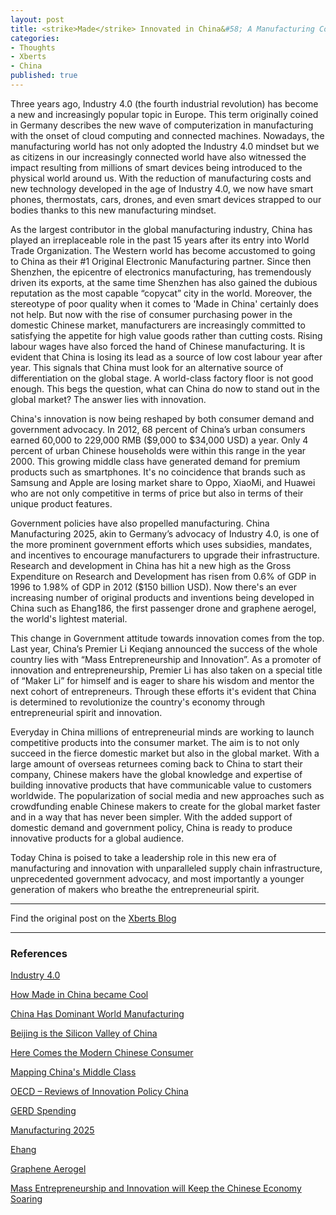 ```yaml
---
layout: post
title: <strike>Made</strike> Innovated in China&#58; A Manufacturing Country in a New Era
categories:
- Thoughts
- Xberts
- China
published: true
---
```


Three years ago, Industry 4.0 (the fourth industrial revolution) has become a new and increasingly popular topic in Europe. This term originally coined in Germany describes the new wave of computerization in manufacturing with the onset of cloud computing and connected machines. Nowadays, the manufacturing world has not only adopted the Industry 4.0 mindset but we as citizens in our increasingly connected world have also witnessed the impact resulting from millions of smart devices being introduced to the physical world around us. With the reduction of manufacturing costs and new technology developed in the age of Industry 4.0, we now have smart phones, thermostats, cars, drones, and even smart devices strapped to our bodies thanks to this new manufacturing mindset.

As the largest contributor in the global manufacturing industry, China has played an irreplaceable role in the past 15 years after its entry into World Trade Organization. The Western world has become accustomed to going to China as their #1 Original Electronic Manufacturing partner. Since then Shenzhen, the epicentre of electronics manufacturing, has tremendously driven its exports, at the same time Shenzhen has also gained the dubious reputation as the most capable “copycat” city in the world. Moreover, the stereotype of poor quality when it comes to 'Made in China' certainly does not help. But now with the rise of consumer purchasing power in the domestic Chinese market, manufacturers are increasingly committed to satisfying the appetite for high value goods rather than cutting costs. Rising labour wages have also forced the hand of Chinese manufacturing. It is evident that China is losing its lead as a source of low cost labour year after year. This signals that China must look for an alternative source of differentiation on the global stage. A world-class factory floor is not good enough. This begs the question, what can China do now to stand out in the global market? The answer lies with innovation.

China's innovation is now being reshaped by both consumer demand and government advocacy. In 2012, 68 percent of China’s urban consumers earned 60,000 to 229,000 RMB ($9,000 to $34,000 USD) a year. Only 4 percent of urban Chinese households were within this range in the year 2000. This growing middle class have generated demand for premium products such as smartphones. It's no coincidence that brands such as Samsung and Apple are losing market share to Oppo, XiaoMi, and Huawei who are not only competitive in terms of price but also in terms of their unique product features.

Government policies have also propelled manufacturing. China Manufacturing 2025, akin to Germany’s advocacy of Industry 4.0, is one of the more prominent government efforts which uses subsidies, mandates, and incentives to encourage manufacturers to upgrade their infrastructure. Research and development in China has hit a new high as the Gross Expenditure on Research and Development has risen from 0.6% of GDP in 1996 to 1.98% of GDP in 2012 ($150 billion USD). Now there's an ever increasing number of original products and inventions being developed in China such as Ehang186, the first passenger drone and graphene aerogel, the world's lightest material.

This change in Government attitude towards innovation comes from the top. Last year, China’s Premier Li Keqiang announced the success of the whole country lies with “Mass Entrepreneurship and Innovation”. As a promoter of innovation and entrepreneurship, Premier Li has also taken on a special title of “Maker Li” for himself and is eager to share his wisdom and mentor the next cohort of entrepreneurs. Through these efforts it's evident that China is determined to revolutionize the country's economy through entrepreneurial spirit and innovation.

Everyday in China millions of entrepreneurial minds are working to launch competitive products into the consumer market. The aim is to not only succeed in the fierce domestic market but also in the global market. With a large amount of overseas returnees coming back to China to start their company, Chinese makers have the global knowledge and expertise of building innovative products that have communicable value to customers worldwide. The popularization of social media and new approaches such as crowdfunding enable Chinese makers to create for the global market faster and in a way that has never been simpler. With the added support of domestic demand and government policy, China is ready to produce innovative products for a global audience.

Today China is poised to take a leadership role in this new era of manufacturing and innovation with unparalleled supply chain infrastructure, unprecedented government advocacy, and most importantly a younger generation of makers who breathe the entrepreneurial spirit.

<hr />

Find the original post on the <a href="https://blog.xberts.com/2016/07/18/innovated-in-china-a-manufacturing-country-in-a-new-era/">Xberts Blog</a>

<hr />

<h3>References</h3>
<a href="http://www.gtai.de/GTAI/Content/EN/Invest/_SharedDocs/Downloads/GTAI/Brochures/Industries/industrie4.0-smart-manufacturing-for-the-future-en.pdf" target="_blank">Industry 4.0</a>

<a href="http://www.forbes.com/sites/wadeshepard/2016/05/22/how-made-in-china-became-cool/#66c6859e3dab" target="_blank">How Made in China became Cool</a>

<a href="https://www.mapi.net/blog/2014/01/china-has-dominant-share-world-manufacturing" target="_blank">China Has Dominant World Manufacturing</a>

<a href="http://www.recode.net/2016/5/13/11592570/china-startup-tech-economy-silicon-valley" target="_blank">Beijing is the Silicon Valley of China</a>

<a href="http://www.mckinsey.com/~/media/mckinsey/industries/retail/our%20insights/here%20comes%20the%20modern%20%20chinese%20consumer/2016%20china%20consumer%20report%20the%20modernization%20of%20the%20chinese%20consumer.ashx">Here Comes the Modern Chinese Consumer</a>

<a href="http://www.mckinsey.com/industries/retail/our-insights/mapping-chinas-middle-class" target="_blank">Mapping China's Middle Class</a>

<a href="http://www.keepeek.com/Digital-Asset-Management/oecd/science-and-technology/oecd-reviews-of-innovation-policy-china-2008_9789264039827-en#page40">OECD – Reviews of Innovation Policy China</a>

<a href="http://www.chinadaily.com.cn/business/chinadata/2013-10/22/content_17050707.htm">GERD Spending</a>

<a href="https://www.csis.org/analysis/made-china-2025">Manufacturing 2025</a>

<a href="http://www.ehang.com/ehang184">Ehang</a>

<a href="http://www.extremetech.com/extreme/153063-graphene-aerogel-is-seven-times-lighter-than-air-can-balance-on-a-blade-of-grass">Graphene Aerogel</a>

<a href="http://english.counsellor.gov.cn/html/2015-07/76.html">Mass Entrepreneurship and Innovation will Keep the Chinese Economy Soaring</a>